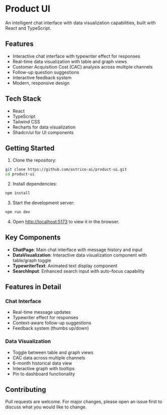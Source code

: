 # Product UI

An intelligent chat interface with data visualization capabilities, built with React and TypeScript.

## Features

- Interactive chat interface with typewriter effect for responses
- Real-time data visualization with table and graph views
- Customer Acquisition Cost (CAC) analysis across multiple channels
- Follow-up question suggestions
- Interactive feedback system
- Modern, responsive design

## Tech Stack

- React
- TypeScript
- Tailwind CSS
- Recharts for data visualization
- Shadcn/ui for UI components

## Getting Started

1. Clone the repository:
```bash
git clone https://github.com/astrico-ai/product-ui.git
cd product-ui
```

2. Install dependencies:
```bash
npm install
```

3. Start the development server:
```bash
npm run dev
```

4. Open [http://localhost:5173](http://localhost:5173) to view it in the browser.

## Key Components

- **ChatPage**: Main chat interface with message history and input
- **DataVisualization**: Interactive data visualization component with table/graph toggle
- **TypewriterText**: Animated text display component
- **SearchInput**: Enhanced search input with auto-focus capability

## Features in Detail

### Chat Interface
- Real-time message updates
- Typewriter effect for responses
- Context-aware follow-up suggestions
- Feedback system (thumbs up/down)

### Data Visualization
- Toggle between table and graph views
- CAC data across multiple channels
- 6-month historical data view
- Interactive graph with tooltips
- Pin to dashboard functionality

## Contributing

Pull requests are welcome. For major changes, please open an issue first to discuss what you would like to change.
